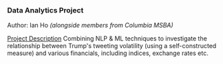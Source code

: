 ### Data Analytics Project
Author: Ian Ho  <i>(alongside members from Columbia MSBA)</i><br>

<u>Project Description</u>
Combining NLP & ML techniques to investigate the relationship between Trump's tweeting volatility (using a self-constructed measure) and various financials, including indices, exchange rates etc.


